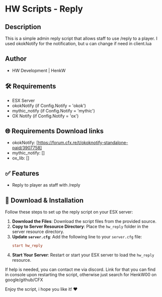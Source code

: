 # HW Scripts - Reply

## Description
This is a simple admin reply script that allows staff to use /reply to a player.
I used okokNotify for the notification, but u can change if need in client.lua

## Author
- HW Development | HenkW

## 🛠 Requirements
- ESX Server
- okokNotify (if Config.Notify = 'okok')
- mythic_notify (if Config.Notify = 'mythic')
- OX Notify (if Config.Notify = 'ox')

## 🌐 Requirements Download links
- okokNotify: [https://forum.cfx.re/t/okoknotify-standalone-paid/3907758]
- mythic_notify: []
- ox_lib: []

## ✅ Features
- Reply to player as staff with /reply

## 🔧 Download & Installation
Follow these steps to set up the reply script on your ESX server:
1. **Download the Files**: Download the script files from the provided source.
2. **Copy to Server Resource Directory**: Place the `hw_reply` folder in the server resource directory.
3. **Update `server.cfg`**: Add the following line to your `server.cfg` file:
    ```cfg
    start hw_reply
    ```
4. **Start Your Server**: Restart or start your ESX server to load the `hw_reply` resource.

If help is needed, you can contact me via discord.
Link for that you can find in console upon restarting the script, otherwise just search for HenkW00 on google/github/CFX

Enjoy the script, i hope you like it! :heart:
